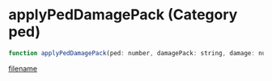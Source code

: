 # applyPedDamagePack (Category ped)

```js
function applyPedDamagePack(ped: number, damagePack: string, damage: number, mult: number): void
```

[filename](applyPedDamagePack_m.md ':include')